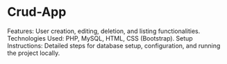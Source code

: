 # Crud-App
Features: User creation, editing, deletion, and listing functionalities.
Technologies Used: PHP, MySQL, HTML, CSS (Bootstrap).
Setup Instructions: Detailed steps for database setup, configuration, and running the project locally.
